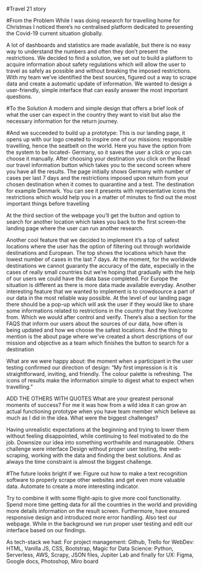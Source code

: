 #Travel 21 story

#From the Problem 
While I was doing research for travelling home for Christmas I noticed there’s no centralised platform dedicated to presenting the Covid-19 current situation globally. 

A lot of dashboards and statistics are made available, but there is no easy way to understand the numbers and often they don’t present the restrictions.
We decided to find a solution, we set out to build a platform to acquire information about safety regulations which will allow the user to travel as safely as possible and without breaking the imposed restrictions.
With my team we’ve identified the best sources, figured out a way to scrape data and create a automatic update of information. We wanted to design a user-friendly, simple interface that can easily answer the most important questions.

#To the Solution
A modern and simple design that offers a brief look of what the user can expect in the country they want to visit but also the necessary information for the return journey.

#And we succeeded to build up a prototype:
This is our landing page, it opens up with our logo created to inspire one of our missions: responsible travelling, hence the seatbelt on the world.
Here you have the option from the system to be located- Germany, so it saves the user a click or you can choose it manually.
After choosing your destination you click on the Read our travel information button which takes you to the second screen where you have all the results.
The page initially shows Germany  with number of cases per last 7 days and the restrictions imposed upon return from your chosen destination when it comes to quarantine and a test. The destination for example Denmark. You can see it presents with representative icons the restrictions which would help you in a matter of minutes to find out the most important things before travelling

At the third section of the webpage you’ll get the button and option to search for another location which takes you back to the first screen-the landing page where the user can run another research.

Another cool feature that we decided to implement it’s a top of safest locations where the user has the option of filtering out through worldwide destinations and European.  The top shows the locations which have the lowest number of cases in the last 7 days. At the moment, for the worldwide destinations we cannot guaranty the accuracy of the date, especially in the cases of really small countries but we’re hoping that gradually with the help of our users we could have the data base completed. For Europe the situation is different as there is more data made available everyday.
Another interesting feature that we wanted to implement is to crowdsource a part of our data in the most reliable way possible. At the level of our landing page there should be a pop-up which will ask the user if they would like to share some informations related to restrictions in the country that they live/come from. Which we would after control and verify.
There’s also a section for the FAQS that inform our users about the sources of our data, how often is being updated and how we choose the safest locations.
And the thing to mention is the about page where we’ve created a short descriptions of our mission and objective as a team which finishes the button to search for a destination 

What are we were happy about: the moment when a participant in the user testing confirmed our direction of design: “My first impression is it is straightforward, inviting, and friendly. The colour palette is refreshing. The icons of results make the information simple to digest what to expect when travelling.”

ADD THE OTHERS WITH QUOTES
What are your greatest personal moments of success?
For me it was how from a wild idea it can grow an actual functioning prototype when you have team member which believe as much as I did in the idea. What were the biggest challenges?

Having unrealistic expectations at the beginning and trying to lower them without feeling disappointed, while continuing to feel motivated to do the job. Downsize our idea into something worthwhile and manageable.
Others challenge were interface Design without proper user testing, the web-scraping, working with the data and finding the best solutions.
And as always the time constraint is almost the biggest challenge.

#The future looks bright if we:
Figure out how to make a text recognition software to properly scrape other websites and get even more valuable data. Automate to create a more interesting indicator.

Try to combine it with some flight-apis to give more cool functionality.
Spend more time getting data for all the countries in the world and providing more details information on the result screen. Furthermore, have ensured responsive design and introduced more error handling. Also test our webpage.
While in the background we run proper user testing and edit our interface based on our findings.

As tech-stack we had: 
For project management: Github, Trello for WebDev: HTML, Vanilla JS, CSS, Bootstrap, Magic for Data Science: Python, Serverless, AWS, Scrapy, JSON files, Jupiter Lab and finally for UX: Figma, Google docs, Photoshop, Miro board
